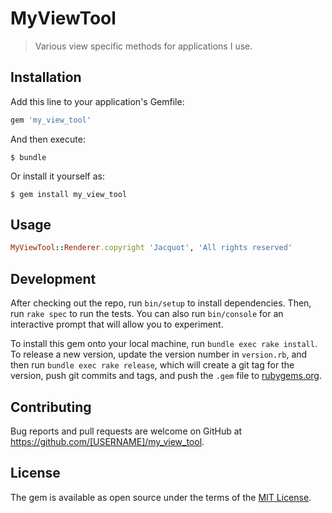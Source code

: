 # MyViewTool

> Various view specific methods for applications I use.

## Installation

Add this line to your application's Gemfile:

```ruby
gem 'my_view_tool'
```

And then execute:

    $ bundle

Or install it yourself as:

    $ gem install my_view_tool

## Usage
```ruby
MyViewTool::Renderer.copyright 'Jacquot', 'All rights reserved'
```

## Development

After checking out the repo, run `bin/setup` to install dependencies. Then, run `rake spec` to run the tests. You can also run `bin/console` for an interactive prompt that will allow you to experiment.

To install this gem onto your local machine, run `bundle exec rake install`. To release a new version, update the version number in `version.rb`, and then run `bundle exec rake release`, which will create a git tag for the version, push git commits and tags, and push the `.gem` file to [rubygems.org](https://rubygems.org).

## Contributing

Bug reports and pull requests are welcome on GitHub at https://github.com/[USERNAME]/my_view_tool.

## License

The gem is available as open source under the terms of the [MIT License](https://opensource.org/licenses/MIT).
